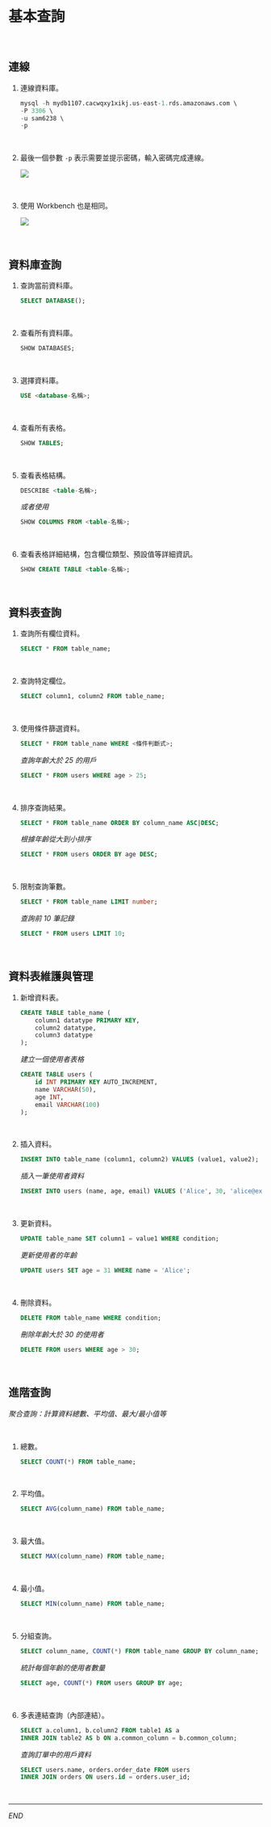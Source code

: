 # 基本查詢

<br>

## 連線

1. 連線資料庫。

    ```sql
    mysql -h mydb1107.cacwqxy1xikj.us-east-1.rds.amazonaws.com \
    -P 3306 \
    -u sam6238 \
    -p
    ```

<br>

2. 最後一個參數 `-p` 表示需要並提示密碼，輸入密碼完成連線。 

    ![](images/img_01.png)

<br>

3. 使用 Workbench 也是相同。

    ![](images/img_02.png)

<br>

## 資料庫查詢

1. 查詢當前資料庫。

    ```sql
    SELECT DATABASE();
    ```

<br>

2. 查看所有資料庫。

    ```sql
    SHOW DATABASES;
    ```

<br>

3. 選擇資料庫。

    ```sql
    USE <database-名稱>;
    ```

<br>

4. 查看所有表格。

    ```sql
    SHOW TABLES;
    ```

<br>

5. 查看表格結構。

    ```sql
    DESCRIBE <table-名稱>;
    ```

    _或者使用_

    ```sql
    SHOW COLUMNS FROM <table-名稱>;
    ```

<br>

6. 查看表格詳細結構，包含欄位類型、預設值等詳細資訊。

    ```sql
    SHOW CREATE TABLE <table-名稱>;
    ```

<br>

## 資料表查詢

1. 查詢所有欄位資料。

    ```sql
    SELECT * FROM table_name;
    ```

<br>

2. 查詢特定欄位。

    ```sql
    SELECT column1, column2 FROM table_name;
    ```

<br>

3. 使用條件篩選資料。

    ```sql
    SELECT * FROM table_name WHERE <條件判斷式>;
    ```

    _查詢年齡大於 25 的用戶_

    ```sql
    SELECT * FROM users WHERE age > 25;
    ```

<br>

4. 排序查詢結果。

    ```sql
    SELECT * FROM table_name ORDER BY column_name ASC|DESC;
    ```

    _根據年齡從大到小排序_

    ```sql
    SELECT * FROM users ORDER BY age DESC;
    ```

<br>

5. 限制查詢筆數。

    ```sql
    SELECT * FROM table_name LIMIT number;
    ```

    _查詢前 10 筆記錄_

    ```sql
    SELECT * FROM users LIMIT 10;
    ```

<br>

## 資料表維護與管理

1.  新增資料表。

    ```sql
    CREATE TABLE table_name (
        column1 datatype PRIMARY KEY,
        column2 datatype,
        column3 datatype
    );
    ```

    _建立一個使用者表格_

    ```sql
    CREATE TABLE users (
        id INT PRIMARY KEY AUTO_INCREMENT,
        name VARCHAR(50),
        age INT,
        email VARCHAR(100)
    );
    ```

<br>

2. 插入資料。

    ```sql
    INSERT INTO table_name (column1, column2) VALUES (value1, value2);
    ```

    _插入一筆使用者資料_

    ```sql
    INSERT INTO users (name, age, email) VALUES ('Alice', 30, 'alice@example.com');
    ```

<br>

3. 更新資料。

    ```sql
    UPDATE table_name SET column1 = value1 WHERE condition;
    ```

    _更新使用者的年齡_

    ```sql
    UPDATE users SET age = 31 WHERE name = 'Alice';
    ```

<br>

4. 刪除資料。

    ```sql
    DELETE FROM table_name WHERE condition;
    ```

    _刪除年齡大於 30 的使用者_

    ```sql
    DELETE FROM users WHERE age > 30;
    ```

<br>

## 進階查詢

_聚合查詢：計算資料總數、平均值、最大/最小值等_

<br>

1. 總數。

    ```sql
    SELECT COUNT(*) FROM table_name;
    ```

<br>

2. 平均值。

    ```sql
    SELECT AVG(column_name) FROM table_name;
    ```

<br>

3. 最大值。

    ```sql
    SELECT MAX(column_name) FROM table_name;
    ```

<br>

4. 最小值。

    ```sql
    SELECT MIN(column_name) FROM table_name;
    ```

<br>

5. 分組查詢。

    ```sql
    SELECT column_name, COUNT(*) FROM table_name GROUP BY column_name;
    ```

    _統計每個年齡的使用者數量_

    ```sql
    SELECT age, COUNT(*) FROM users GROUP BY age;
    ```

<br>

6. 多表連結查詢（內部連結）。

    ```sql
    SELECT a.column1, b.column2 FROM table1 AS a
    INNER JOIN table2 AS b ON a.common_column = b.common_column;
    ```

    _查詢訂單中的用戶資料_

    ```sql
    SELECT users.name, orders.order_date FROM users
    INNER JOIN orders ON users.id = orders.user_id;
    ```

<br>

___

_END_